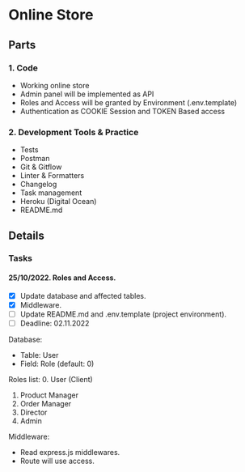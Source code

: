 # Online Store
 
## Parts

### 1. Code
- Working online store
- Admin panel will be implemented as API
- Roles and Access will be granted by Environment (.env.template)
- Authentication as COOKIE Session and TOKEN Based access

### 2. Development Tools & Practice
- Tests
- Postman
- Git & Gitflow
- Linter & Formatters
- Changelog
- Task management
- Heroku (Digital Ocean)
- README.md


## Details

### Tasks

#### 25/10/2022. Roles and Access.
- [x] Update database and affected tables.
- [x] Middleware.
- [ ] Update README.md and .env.template (project environment).
- [ ] Deadline: 02.11.2022

Database:
- Table: User
- Field: Role (default: 0)

Roles list:
0. User (Client)
1. Product Manager
2. Order Manager
3. Director
4. Admin

Middleware:
- Read express.js middlewares.
- Route will use access.

